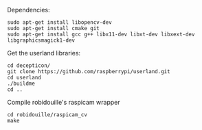 Dependencies:

	sudo apt-get install libopencv-dev
	sudo apt-get install cmake git
	sudo apt-get install gcc g++ libx11-dev libxt-dev libxext-dev libgraphicsmagick1-dev

Get the userland libraries:

	cd decepticon/
	git clone https://github.com/raspberrypi/userland.git
	cd userland
	./buildme
	cd ..

Compile robidouille's raspicam wrapper

	cd robidouille/raspicam_cv
	make
